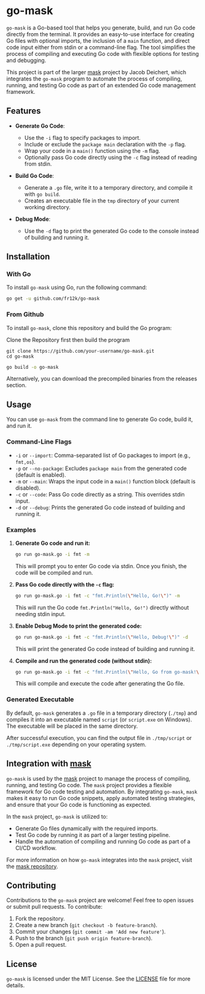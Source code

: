 # go-mask

`go-mask` is a Go-based tool that helps you generate, build, and run Go code directly from the terminal. It provides an easy-to-use interface for creating Go files with optional imports, the inclusion of a `main` function, and direct code input either from stdin or a command-line flag. The tool simplifies the process of compiling and executing Go code with flexible options for testing and debugging.

This project is part of the larger [mask](https://github.com/jacobdeichert/mask) project by Jacob Deichert, which integrates the `go-mask` program to automate the process of compiling, running, and testing Go code as part of an extended Go code management framework.

## Features

- **Generate Go Code**:
  - Use the `-i` flag to specify packages to import.
  - Include or exclude the `package main` declaration with the `-p` flag.
  - Wrap your code in a `main()` function using the `-m` flag.
  - Optionally pass Go code directly using the `-c` flag instead of reading from stdin.

- **Build Go Code**:
  - Generate a `.go` file, write it to a temporary directory, and compile it with `go build`.
  - Creates an executable file in the `tmp` directory of your current working directory.

- **Debug Mode**:
  - Use the `-d` flag to print the generated Go code to the console instead of building and running it.

## Installation

### With Go

To install `go-mask` using Go, run the following command:

```bash
go get -u github.com/fr12k/go-mask
```

### From Github

To install `go-mask`, clone this repository and build the Go program:

Clone the Repository first then build the program
```
git clone https://github.com/your-username/go-mask.git
cd go-mask
```

```bash
go build -o go-mask
```

Alternatively, you can download the precompiled binaries from the releases section.

## Usage

You can use `go-mask` from the command line to generate Go code, build it, and run it.

### Command-Line Flags

- `-i` or `--import`: Comma-separated list of Go packages to import (e.g., `fmt,os`).
- `-p` or `--no-package`: Excludes `package main` from the generated code (default is enabled).
- `-m` or `--main`: Wraps the input code in a `main()` function block (default is disabled).
- `-c` or `--code`: Pass Go code directly as a string. This overrides stdin input.
- `-d` or `--debug`: Prints the generated Go code instead of building and running it.

### Examples

1. **Generate Go code and run it:**

   ```bash
   go run go-mask.go -i fmt -m
   ```

   This will prompt you to enter Go code via stdin. Once you finish, the code will be compiled and run.

2. **Pass Go code directly with the `-c` flag:**

   ```bash
   go run go-mask.go -i fmt -c "fmt.Println(\"Hello, Go!\")" -m
   ```

   This will run the Go code `fmt.Println("Hello, Go!")` directly without needing stdin input.

3. **Enable Debug Mode to print the generated code:**

   ```bash
   go run go-mask.go -i fmt -c "fmt.Println(\"Hello, Debug!\")" -d
   ```

   This will print the generated Go code instead of building and running it.

4. **Compile and run the generated code (without stdin):**

   ```bash
   go run go-mask.go -i fmt -c "fmt.Println(\"Hello, Go from go-mask!\")"
   ```

   This will compile and execute the code after generating the Go file.

### Generated Executable

By default, `go-mask` generates a `.go` file in a temporary directory (`./tmp`) and compiles it into an executable named `script` (or `script.exe` on Windows). The executable will be placed in the same directory.

After successful execution, you can find the output file in `./tmp/script` or `./tmp/script.exe` depending on your operating system.

## Integration with [mask](https://github.com/jacobdeichert/mask)

`go-mask` is used by the [mask](https://github.com/jacobdeichert/mask) project to manage the process of compiling, running, and testing Go code. The `mask` project provides a flexible framework for Go code testing and automation. By integrating `go-mask`, `mask` makes it easy to run Go code snippets, apply automated testing strategies, and ensure that your Go code is functioning as expected.

In the `mask` project, `go-mask` is utilized to:

- Generate Go files dynamically with the required imports.
- Test Go code by running it as part of a larger testing pipeline.
- Handle the automation of compiling and running Go code as part of a CI/CD workflow.

For more information on how `go-mask` integrates into the `mask` project, visit the [mask repository](https://github.com/jacobdeichert/mask).

## Contributing

Contributions to the `go-mask` project are welcome! Feel free to open issues or submit pull requests. To contribute:

1. Fork the repository.
2. Create a new branch (`git checkout -b feature-branch`).
3. Commit your changes (`git commit -am 'Add new feature'`).
4. Push to the branch (`git push origin feature-branch`).
5. Open a pull request.

## License

`go-mask` is licensed under the MIT License. See the [LICENSE](LICENSE) file for more details.
